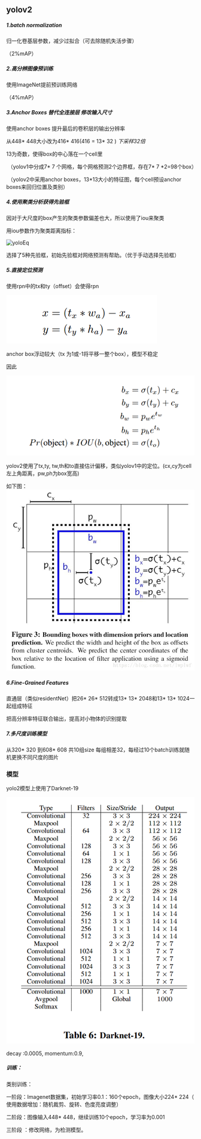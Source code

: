 

## yolov2



##### 1.batch normalization

归一化卷基层参数，减少过拟合（可去除随机失活步骤）

（2%mAP）

##### 2.高分辨图像预训练

使用ImageNet提前预训练网络

（4%mAP）

##### 3.Anchor Boxes 替代全连接层	修改输入尺寸

使用anchor boxes 提升最后的卷积层的输出分辨率

从448* 448大小改为416\* 416(416 = 13* 32 )	*下采样32倍*

13为奇数，使得box的中心落在一个cell里

​		（yolov1中分成7* 7 个网格，每个网格预测2个边界框，存在7* 7 *2=98个box）

​		（yolov2中采用anchor boxes，13*13大小的特征图，每个cell预设anchor boxes来回归位置及类别）

##### 4.使用聚类分析获得先验框

因对于大尺度的box产生的聚类参数偏差也大，所以使用了iou来聚类

用iou参数作为聚类距离指标：

![yoloEq](D:\Development\pycharm_workspace\DL416\pic\yoloEq.png)

选择了5种先验框，初始先验框对网络预测有帮助。（优于手动选择先验框）

##### 5.直接定位预测

使用rpn中的tx和ty（offset）会使得rpn

![RPN-dxdy](https://raw.githubusercontent.com/Ulquiorracifa/DF416/master/pic/1555936928375.png)

anchor box浮动较大（tx 为1或-1将平移一整个box），模型不稳定



因此

![yolov2定位](https://raw.githubusercontent.com/Ulquiorracifa/DF416/master/pic/1555936990497.png)

yolov2使用了tx,ty, tw,th和to直接估计偏移，类似yolov1中的定位。(cx,cy为cell左上角距离，pw,ph为box宽高)



如下图：![定位图示](https://raw.githubusercontent.com/Ulquiorracifa/DF416/master/pic/yolov9000_loc.jpg)

##### 6.Fine-Grained Features

直通层（类似residentNet）把26* 26* 512转成13* 13* 2048和13* 13* 1024一起组成特征

把高分辨率特征联合输出，提高对小物体的识别提取

##### 7.多尺度训练模型

从320* 320 到608* 608 共10组size 每组相差32，每经过10个batch训练就随机更换不同尺度的图片





### 模型

yolo2模型上使用了Darknet-19



![ yolov9000网络结构](https://raw.githubusercontent.com/Ulquiorracifa/DF416/master/pic/1555941792773.png)



decay :0.0005, momentum:0.9,

##### 训练：

类别训练：

一阶段：Imagenet数据集，初始学习率0.1：160个epoch，图像大小224* 224（ 使用数据增加：随机裁剪、旋转、色度亮度调整）

二阶段：图像输入448* 448，继续训练10个epoch，学习率为0.001



三阶段 ：修改网络，为检测模型。

